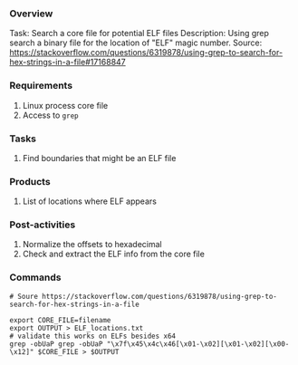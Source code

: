 
### Overview

Task: Search a core file for potential ELF files
Description: Using grep search a binary file for the location of "ELF" magic number. Source: https://stackoverflow.com/questions/6319878/using-grep-to-search-for-hex-strings-in-a-file#17168847

### Requirements
1. Linux process core file
2. Access to `grep`

### Tasks
1. Find boundaries that might be an ELF file

### Products
1. List of locations where ELF appears

### Post-activities
1. Normalize the offsets to hexadecimal
2. Check and extract the ELF info from the core file

### Commands
```
# Soure https://stackoverflow.com/questions/6319878/using-grep-to-search-for-hex-strings-in-a-file

export CORE_FILE=filename
export OUTPUT > ELF_locations.txt
# validate this works on ELFs besides x64
grep -obUaP grep -obUaP "\x7f\x45\x4c\x46[\x01-\x02][\x01-\x02][\x00-\x12]" $CORE_FILE > $OUTPUT

```
